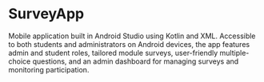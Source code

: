 # SurveyApp
 Mobile application built in Android Studio using Kotlin and XML. Accessible to both students and administrators on Android devices, the app features admin and student roles, tailored module surveys, user-friendly multiple-choice questions, and an admin dashboard for managing surveys and monitoring participation.
